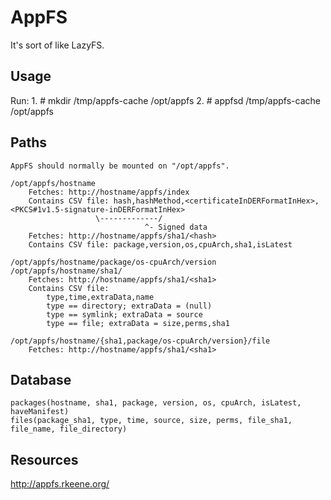 AppFS
=====
It's sort of like LazyFS.

Usage
-----
Run:
	1. # mkdir /tmp/appfs-cache /opt/appfs
	2. # appfsd /tmp/appfs-cache /opt/appfs


Paths
-----
    AppFS should normally be mounted on "/opt/appfs".

    /opt/appfs/hostname
    	Fetches: http://hostname/appfs/index
    	Contains CSV file: hash,hashMethod,<certificateInDERFormatInHex>,<PKCS#1v1.5-signature-inDERFormatInHex>
	                   \-------------/
                                  ^- Signed data
    	Fetches: http://hostname/appfs/sha1/<hash>
    	Contains CSV file: package,version,os,cpuArch,sha1,isLatest

    /opt/appfs/hostname/package/os-cpuArch/version
    /opt/appfs/hostname/sha1/
    	Fetches: http://hostname/appfs/sha1/<sha1>
    	Contains CSV file:
    		type,time,extraData,name
    		type == directory; extraData = (null)
    		type == symlink; extraData = source
    		type == file; extraData = size,perms,sha1

    /opt/appfs/hostname/{sha1,package/os-cpuArch/version}/file
    	Fetches: http://hostname/appfs/sha1/<sha1>

Database
--------
    packages(hostname, sha1, package, version, os, cpuArch, isLatest, haveManifest)
    files(package_sha1, type, time, source, size, perms, file_sha1, file_name, file_directory)

Resources
---------
http://appfs.rkeene.org/
